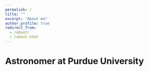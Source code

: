 ```yaml
---
permalink: /
title: ""
excerpt: "About me"
author_profile: true
redirect_from: 
  - /about/
  - /about.html
---
```


Astronomer at Purdue University
======
